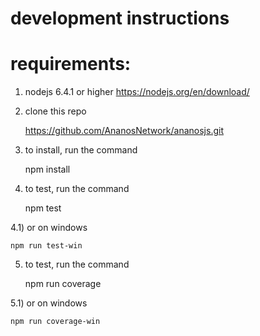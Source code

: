# development instructions

# requirements:

1. nodejs 6.4.1 or higher <https://nodejs.org/en/download/>
2. clone this repo

   https://github.com/AnanosNetwork/ananosjs.git

3. to install, run the command

   npm install

4. to test, run the command

   npm test

4.1) or on windows

    npm run test-win

5. to test, run the command

   npm run coverage

5.1) or on windows

    npm run coverage-win

